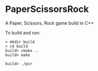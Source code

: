 # PaperScissorsRock
A Paper, Scissors, Rock game build in C++

To build and run:
```
> mkdir build
> cd build
build> cmake ..
build> make

build> ./psr
```